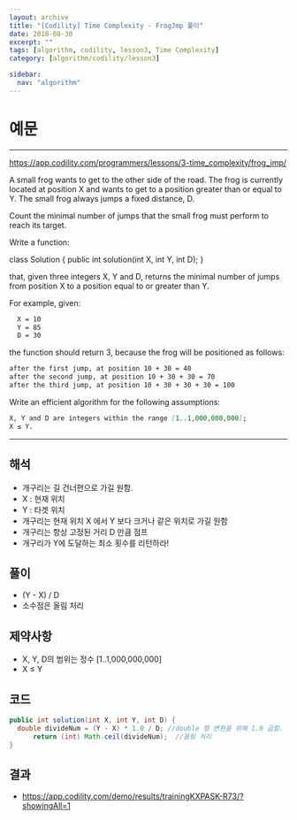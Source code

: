 ```yaml
---
layout: archive
title: "[Codility] Time Complexity - FrogJmp 풀이"
date: 2018-08-30
excerpt: ""
tags: [algorithm, codility, lesson3, Time Complexity]
category: [algorithm/codility/lesson3]

sidebar:
  nav: "algorithm"
---
```


# 예문

* * *

<https://app.codility.com/programmers/lessons/3-time_complexity/frog_jmp/>

A small frog wants to get to the other side of the road. The frog is currently located at position X and wants to get to a position greater than or equal to Y. The small frog always jumps a fixed distance, D.

Count the minimal number of jumps that the small frog must perform to reach its target.

Write a function:

class Solution { public int solution(int X, int Y, int D); }

that, given three integers X, Y and D, returns the minimal number of jumps from position X to a position equal to or greater than Y.

For example, given:

``` markdown
  X = 10
  Y = 85
  D = 30
```

the function should return 3, because the frog will be positioned as follows:

``` markdown
after the first jump, at position 10 + 30 = 40
after the second jump, at position 10 + 30 + 30 = 70
after the third jump, at position 10 + 30 + 30 + 30 = 100
```

Write an efficient algorithm for the following assumptions:

``` markdown
X, Y and D are integers within the range [1..1,000,000,000];
X ≤ Y.
```

* * *

## 해석

* 개구리는 길 건너편으로 가길 원함.
* X : 현재 위치
* Y : 타겟 위치
* 개구리는 현재 위치 X 에서 Y 보다 크거나 같은 위치로 가길 원함
* 개구리는 항상 고정된 거리 D 만큼 점프
* 개구리가 Y에 도달하는 최소 횟수를 리턴하라!

## 풀이

* (Y - X) / D
* 소수점은 올림 처리

## 제약사항

* X, Y, D의 범위는 정수 [1..1,000,000,000]
* X ≤ Y

## 코드

``` java
public int solution(int X, int Y, int D) {
  double divideNum = (Y - X) * 1.0 / D; //double 형 변환을 위해 1.0 곱함.
      return (int) Math.ceil(divideNum);  //올림 처리
}
```

## 결과

* <https://app.codility.com/demo/results/trainingKXPASK-R73/?showingAll=1>